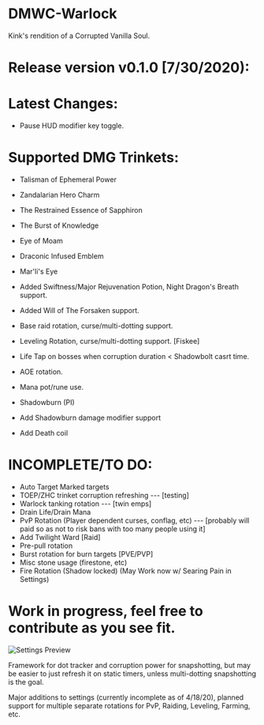 # DMWC-Warlock
Kink's rendition of a Corrupted Vanilla Soul. 

# Release version v0.1.0 [7/30/2020):
# Latest Changes:
- Pause HUD modifier key toggle.
# Supported DMG Trinkets:
- Talisman of Ephemeral Power
- Zandalarian Hero Charm
- The Restrained Essence of Sapphiron
- The Burst of Knowledge
- Eye of Moam
- Draconic Infused Emblem
- Mar'li's Eye

- Added Swiftness/Major Rejuvenation Potion, Night Dragon's Breath support.
- Added Will of The Forsaken support. 
- Base raid rotation, curse/multi-dotting support.
- Leveling Rotation, curse/multi-dotting support. [Fiskee]
- Life Tap on bosses when corruption duration < Shadowbolt casrt time. 
- AOE rotation.
- Mana pot/rune use.
- Shadowburn (PI)
- Add Shadowburn damage modifier support
- Add Death coil

# INCOMPLETE/TO DO:
- Auto Target Marked targets
- TOEP/ZHC trinket corruption refreshing --- [testing]
- Warlock tanking rotation --- [twin emps]
- Drain Life/Drain Mana
- PvP Rotation (Player dependent curses, conflag, etc) --- [probably will paid so as not to risk bans with too many people using it]
- Add Twilight Ward [Raid]
- Pre-pull rotation
- Burst rotation for burn targets [PVE/PVP]
- Misc stone usage (firestone, etc)
- Fire Rotation (Shadow locked) (May Work now w/ Searing Pain in Settings)


# Work in progress, feel free to contribute as you see fit. 

![Settings Preview](https://i.imgur.com/oUQozWo.gif)

Framework for dot tracker and corruption power for snapshotting, but may be easier to just refresh it on static timers, unless multi-dotting snapshotting is the goal. 

Major additions to settings (currently incomplete as of 4/18/20), planned support for multiple separate rotations for PvP, Raiding, Leveling, Farming, etc. 
